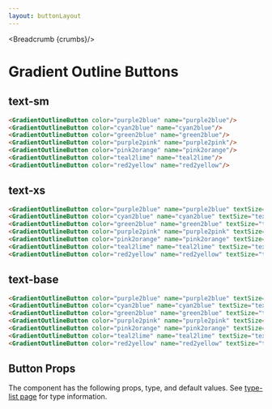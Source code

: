 ```yaml
---
layout: buttonLayout
---
```


<script>
  import { GradientOutlineButton , Table, TableDefaultRow, Breadcrumb } from '$lib/index';
  import componentProps from '../props/GradientOutlineButton.json'
  // Props table
  export let items = componentProps.props
	let propHeader = ['Name', 'Type', 'Default']
	// console.log(items)
	let divClass='w-full relative overflow-x-auto shadow-md sm:rounded-lg'

  let crumbs = [
    {
      label:'Home',
      href:'/'
    },
    {
      label:'Buttons',
      href:'/buttons/'
    },
    {
      label:'Gradient outline button',
      href:'/buttons/gradient-outline'
    },
  ]
</script>

<Breadcrumb {crumbs}/>

<h1 class="text-3xl w-full dark:text-white py-8">Gradient Outline Buttons</h1>

<h2 class="text-2xl w-full dark:text-white py-4">text-sm</h2>

<div class="rounded-xl w-full my-4 mx-auto bg-gradient-to-r bg-white dark:bg-gray-900 border border-gray-200 dark:border-gray-700 p-2 sm:p-6">
<GradientOutlineButton color="purple2blue" name="purple2blue"/>
<GradientOutlineButton color="cyan2blue" name="cyan2blue"/>
<GradientOutlineButton color="green2blue" name="green2blue"/>
<GradientOutlineButton color="purple2pink" name="purple2pink"/>
<GradientOutlineButton color="pink2orange" name="pink2orange"/>
<GradientOutlineButton color="teal2lime" name="teal2lime"/>
<GradientOutlineButton color="red2yellow" name="red2yellow"/>
</div>

```html
<GradientOutlineButton color="purple2blue" name="purple2blue"/>
<GradientOutlineButton color="cyan2blue" name="cyan2blue"/>
<GradientOutlineButton color="green2blue" name="green2blue"/>
<GradientOutlineButton color="purple2pink" name="purple2pink"/>
<GradientOutlineButton color="pink2orange" name="pink2orange"/>
<GradientOutlineButton color="teal2lime" name="teal2lime"/>
<GradientOutlineButton color="red2yellow" name="red2yellow"/>
```

<h2 class="text-2xl w-full dark:text-white py-4">text-xs</h2>


<div class="rounded-xl w-full my-4 mx-auto bg-gradient-to-r bg-white dark:bg-gray-900 border border-gray-200 dark:border-gray-700 p-2 sm:p-6">
<GradientOutlineButton color="purple2blue" name="purple2blue" textSize="text-xs"/>
<GradientOutlineButton color="cyan2blue" name="cyan2blue" textSize="text-xs"/>
<GradientOutlineButton color="green2blue" name="green2blue" textSize="text-xs"/>
<GradientOutlineButton color="purple2pink" name="purple2pink" textSize="text-xs"/>
<GradientOutlineButton color="pink2orange" name="pink2orange" textSize="text-xs"/>
<GradientOutlineButton color="teal2lime" name="teal2lime" textSize="text-xs"/>
<GradientOutlineButton color="red2yellow" name="red2yellow" textSize="text-xs"/>
</div>

```html
<GradientOutlineButton color="purple2blue" name="purple2blue" textSize="text-xs"/>
<GradientOutlineButton color="cyan2blue" name="cyan2blue" textSize="text-xs"/>
<GradientOutlineButton color="green2blue" name="green2blue" textSize="text-xs"/>
<GradientOutlineButton color="purple2pink" name="purple2pink" textSize="text-xs"/>
<GradientOutlineButton color="pink2orange" name="pink2orange" textSize="text-xs"/>
<GradientOutlineButton color="teal2lime" name="teal2lime" textSize="text-xs"/>
<GradientOutlineButton color="red2yellow" name="red2yellow" textSize="text-xs"/>
```

<h2 class="text-2xl w-full dark:text-white py-4">text-base</h2>

<div class="rounded-xl w-full my-4 mx-auto bg-gradient-to-r bg-white dark:bg-gray-900 border border-gray-200 dark:border-gray-700 p-2 sm:p-6">
<GradientOutlineButton color="purple2blue" name="purple2blue" textSize="text-base"/>
<GradientOutlineButton color="cyan2blue" name="cyan2blue" textSize="text-base"/>
<GradientOutlineButton color="green2blue" name="green2blue" textSize="text-base"/>
<GradientOutlineButton color="purple2pink" name="purple2pink" textSize="text-base"/>
<GradientOutlineButton color="pink2orange" name="pink2orange" textSize="text-base"/>
<GradientOutlineButton color="teal2lime" name="teal2lime" textSize="text-base"/>
<GradientOutlineButton color="red2yellow" name="red2yellow" textSize="text-base"/>
</div>

```html
<GradientOutlineButton color="purple2blue" name="purple2blue" textSize="text-base"/>
<GradientOutlineButton color="cyan2blue" name="cyan2blue" textSize="text-base"/>
<GradientOutlineButton color="green2blue" name="green2blue" textSize="text-base"/>
<GradientOutlineButton color="purple2pink" name="purple2pink" textSize="text-base"/>
<GradientOutlineButton color="pink2orange" name="pink2orange" textSize="text-base"/>
<GradientOutlineButton color="teal2lime" name="teal2lime" textSize="text-base"/>
<GradientOutlineButton color="red2yellow" name="red2yellow" textSize="text-base"/>
```

<h2 class="text-2xl w-full text-gray-900 dark:text-white py-8">Button Props</h2>

<p>The component has the following props, type, and default values. See <a href="/type-list" class="text-blue-600 hover:underline dark:text-blue-500">type-list page</a> for type information.</p>


<Table header={propHeader} {divClass} >
  <TableDefaultRow {items} rowState='hover' />
</Table>